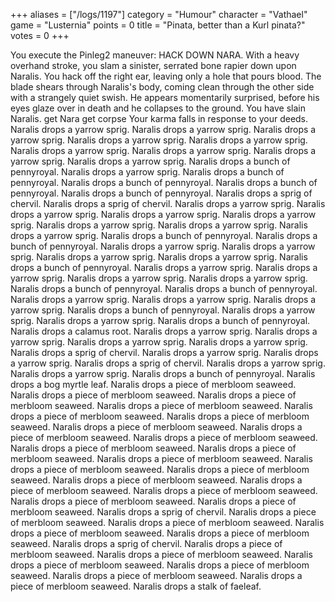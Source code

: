 +++
aliases = ["/logs/1197"]
category = "Humour"
character = "Vathael"
game = "Lusternia"
points = 0
title = "Pinata, better than a Kurl pinata?"
votes = 0
+++

You execute the Pinleg2 maneuver: HACK DOWN NARA.
With a heavy overhand stroke, you slam a sinister, serrated bone rapier down upon Naralis. You hack off the right ear, leaving only a hole that pours blood.
The blade shears through Naralis's body, coming clean through the other side with a strangely quiet swish. He appears momentarily surprised, before his eyes glaze over in death and he collapses to the ground.
You have slain Naralis.
get Nara
get corpse
Your karma falls in response to your deeds.
Naralis drops a yarrow sprig.
Naralis drops a yarrow sprig.
Naralis drops a yarrow sprig.
Naralis drops a yarrow sprig.
Naralis drops a yarrow sprig.
Naralis drops a yarrow sprig.
Naralis drops a yarrow sprig.
Naralis drops a yarrow sprig.
Naralis drops a yarrow sprig.
Naralis drops a bunch of pennyroyal.
Naralis drops a yarrow sprig.
Naralis drops a bunch of pennyroyal.
Naralis drops a bunch of pennyroyal.
Naralis drops a bunch of pennyroyal.
Naralis drops a bunch of pennyroyal.
Naralis drops a sprig of chervil.
Naralis drops a sprig of chervil.
Naralis drops a yarrow sprig.
Naralis drops a yarrow sprig.
Naralis drops a yarrow sprig.
Naralis drops a yarrow sprig.
Naralis drops a yarrow sprig.
Naralis drops a yarrow sprig.
Naralis drops a yarrow sprig.
Naralis drops a bunch of pennyroyal.
Naralis drops a bunch of pennyroyal.
Naralis drops a yarrow sprig.
Naralis drops a yarrow sprig.
Naralis drops a yarrow sprig.
Naralis drops a yarrow sprig.
Naralis drops a bunch of pennyroyal.
Naralis drops a yarrow sprig.
Naralis drops a yarrow sprig.
Naralis drops a yarrow sprig.
Naralis drops a yarrow sprig.
Naralis drops a bunch of pennyroyal.
Naralis drops a bunch of pennyroyal.
Naralis drops a yarrow sprig.
Naralis drops a yarrow sprig.
Naralis drops a yarrow sprig.
Naralis drops a bunch of pennyroyal.
Naralis drops a yarrow sprig.
Naralis drops a yarrow sprig.
Naralis drops a bunch of pennyroyal.
Naralis drops a calamus root.
Naralis drops a yarrow sprig.
Naralis drops a yarrow sprig.
Naralis drops a yarrow sprig.
Naralis drops a yarrow sprig.
Naralis drops a sprig of chervil.
Naralis drops a yarrow sprig.
Naralis drops a yarrow sprig.
Naralis drops a sprig of chervil.
Naralis drops a yarrow sprig.
Naralis drops a yarrow sprig.
Naralis drops a bunch of pennyroyal.
Naralis drops a bog myrtle leaf.
Naralis drops a piece of merbloom seaweed.
Naralis drops a piece of merbloom seaweed.
Naralis drops a piece of merbloom seaweed.
Naralis drops a piece of merbloom seaweed.
Naralis drops a piece of merbloom seaweed.
Naralis drops a piece of merbloom seaweed.
Naralis drops a piece of merbloom seaweed.
Naralis drops a piece of merbloom seaweed.
Naralis drops a piece of merbloom seaweed.
Naralis drops a piece of merbloom seaweed.
Naralis drops a piece of merbloom seaweed.
Naralis drops a piece of merbloom seaweed.
Naralis drops a piece of merbloom seaweed.
Naralis drops a piece of merbloom seaweed.
Naralis drops a piece of merbloom seaweed.
Naralis drops a piece of merbloom seaweed.
Naralis drops a piece of merbloom seaweed.
Naralis drops a piece of merbloom seaweed.
Naralis drops a piece of merbloom seaweed.
Naralis drops a sprig of chervil.
Naralis drops a piece of merbloom seaweed.
Naralis drops a piece of merbloom seaweed.
Naralis drops a piece of merbloom seaweed.
Naralis drops a piece of merbloom seaweed.
Naralis drops a sprig of chervil.
Naralis drops a piece of merbloom seaweed.
Naralis drops a piece of merbloom seaweed.
Naralis drops a piece of merbloom seaweed.
Naralis drops a piece of merbloom seaweed.
Naralis drops a piece of merbloom seaweed.
Naralis drops a piece of merbloom seaweed.
Naralis drops a stalk of faeleaf.